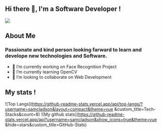 ## Hi there 👋, I'm a Software Developer !

<img src='https://pa1.narvii.com/6912/d50194346960feae7915c3818978c40673af1e74r4-800-600_00.gif'>

## About Me
### Passionate and kind person looking farward to learn and develope new technologies and Software.  

      
 - 🔭 I’m currently working on Face Recognition Project
 - 🌱 I’m currently learning OpenCV
 - 👯 I’m looking to collaborate on Web Development

## My stats !
![Top Langs](https://github-readme-stats.vercel.app/api/top-langs/?username=samcladson&layout=compact&theme=vue &custom_title=Tech-Stacks&count=8)
![My github stats](https://github-readme-stats.vercel.app/api?username=samcladson&show_icons=true&theme=vue &hide=stars&custom_title=GitHub-Stats)
